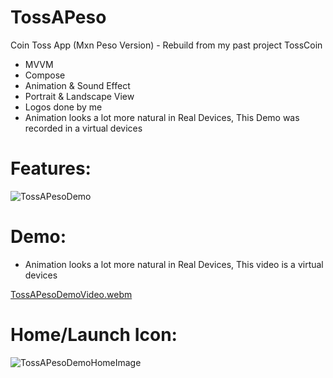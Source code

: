 # TossAPeso
Coin Toss App (Mxn Peso Version) - Rebuild from my past project TossCoin
 - MVVM
 - Compose
 - Animation & Sound Effect
 - Portrait & Landscape View
 - Logos done by me
 - Animation looks a lot more natural in Real Devices, This Demo was recorded in a virtual devices

# Features:
![TossAPesoDemo](https://github.com/ianttta/TossAPeso/assets/135581442/16b94426-b9f8-4ec5-8101-1838f40c819b)

# Demo:
- Animation looks a lot more natural in Real Devices, This video is a virtual devices

[TossAPesoDemoVideo.webm](https://github.com/ianttta/TossAPeso/assets/135581442/7e22a54f-4f65-4507-9bea-0f30863ff1f2)

# Home/Launch Icon:
![TossAPesoDemoHomeImage](https://github.com/ianttta/TossAPeso/assets/135581442/66384270-72d7-45ff-98ac-6b7d21290443)
